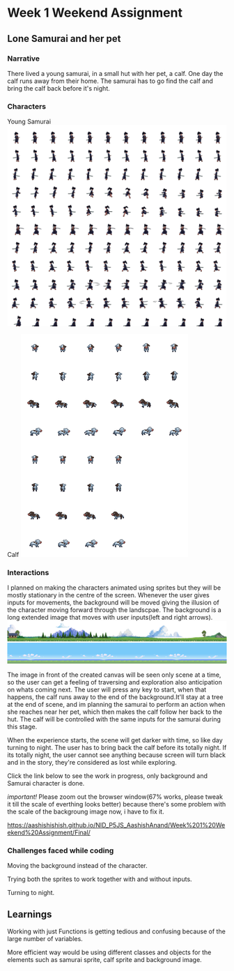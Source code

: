 # Week 1 Weekend Assignment

## Lone Samurai and her pet

### Narrative

There lived a young samurai, in a small hut with her pet, a calf.
One day the calf runs away from their home. The samurai has to go find the calf and bring the calf back before it's night.

### Characters

Young Samurai
![alt text](images/Samurai_SpriteSheet_4.png)

Calf
![alt text](images/calf.png)


### Interactions
I planned on making the characters animated using sprites but they will be mostly stationary in the centre of the screen.
Whenever the user gives inputs for movements, the background will be moved giving the illusion of the character moving forward through the landscpae. The background is a long extended image that moves with user inputs(left and right arrows).
![alt text](images/scenes.png)
![alt text](images/bg.png)

The image in front of the created canvas will be seen only scene at a time, so the user can get a feeling of traversing and exploration also anticipation on whats coming next.
The user will press any key to start, when that happens, the calf runs away to the end of the background.It'll stay at a tree at the end of scene, and im planning the samurai to perform an action when she reaches near her pet, which then makes the calf follow her back to the hut. The calf will be controlled with the same inputs for the samurai during this stage.

When the experience starts, the scene will get darker with time, so like day turning to night. The user has to bring back the calf before its totally night. If its totally night, the user cannot see anything because screen will turn black and in the story, they're considered as lost while exploring.

Click the link below to see the work in progress, only background and Samurai character is done. 

*important!* Please zoom out the browser window(67% works, please tweak it till the scale of everthing looks better) because there's some problem with the scale of the backgroung image now, i have to fix it.

https://aashishishish.github.io/NID_P5JS_AashishAnand/Week%201%20Weekend%20Assignment/Final/

### Challenges faced while coding

Moving the background instead of the character.

Trying both the sprites to work together with and without inputs.

Turning to night.

## Learnings

Working with just Functions is getting tedious and confusing because of the large number of variables.

More efficient way would be using different classes and objects for the elements such as samurai sprite, calf sprite and background image.

